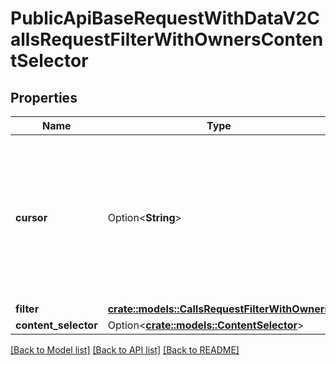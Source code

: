 # PublicApiBaseRequestWithDataV2CallsRequestFilterWithOwnersContentSelector

## Properties

Name | Type | Description | Notes
------------ | ------------- | ------------- | -------------
**cursor** | Option<**String**> | When paging is needed, provide the value supplied by the previous API call to bring the following page of records. | [optional]
**filter** | [**crate::models::CallsRequestFilterWithOwners**](CallsRequestFilterWithOwners.md) |  | 
**content_selector** | Option<[**crate::models::ContentSelector**](ContentSelector.md)> |  | [optional]

[[Back to Model list]](../README.md#documentation-for-models) [[Back to API list]](../README.md#documentation-for-api-endpoints) [[Back to README]](../README.md)


